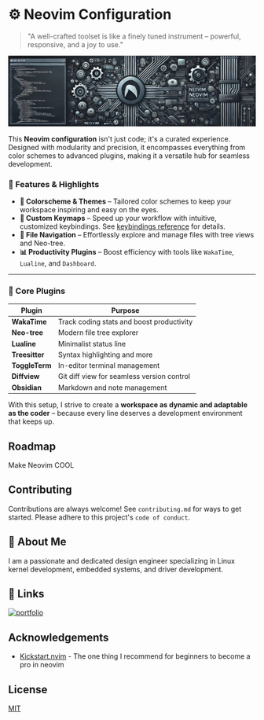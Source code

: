 # ⚙️ Neovim Configuration
> "A well-crafted toolset is like a finely tuned instrument – powerful, responsive, and a joy to use."

<div align="center">
 <img src="./doc/neovim-ai.jpg" alt="Neovim Configuration Banner" />
</div>

This **Neovim configuration** isn't just code; it's a curated experience. Designed with modularity and precision, it encompasses everything from color schemes to advanced plugins, making it a versatile hub for seamless development.

### 🌟 Features & Highlights

- **🌈 Colorscheme & Themes** – Tailored color schemes to keep your workspace inspiring and easy on the eyes.
- **🔑 Custom Keymaps** – Speed up your workflow with intuitive, customized keybindings. See [keybindings reference](./keybindings_reference.md) for details.
- **📂 File Navigation** – Effortlessly explore and manage files with tree views and Neo-tree.
- **📊 Productivity Plugins** – Boost efficiency with tools like `WakaTime`, `Lualine`, and `Dashboard`.

---

### 🔌 Core Plugins

| Plugin             | Purpose                                  |
|--------------------|------------------------------------------|
| **WakaTime**       | Track coding stats and boost productivity|
| **Neo-tree**       | Modern file tree explorer               |
| **Lualine**        | Minimalist status line                   |
| **Treesitter**     | Syntax highlighting and more            |
| **ToggleTerm**     | In-editor terminal management           |
| **Diffview**       | Git diff view for seamless version control |
| **Obsidian**       | Markdown and note management            |

With this setup, I strive to create a **workspace as dynamic and adaptable as the coder** – because every line deserves a development environment that keeps up.

## Roadmap
Make Neovim COOL

## Contributing
Contributions are always welcome!
See `contributing.md` for ways to get started.
Please adhere to this project's `code of conduct`.

## 🚀 About Me
I am a passionate and dedicated design engineer specializing in Linux kernel development, embedded systems, and driver development.

## 🔗 Links
[![portfolio](https://img.shields.io/badge/my_portfolio-000?style=for-the-badge&logo=ko-fi&logoColor=white)](https://simayonthampi.me)

## Acknowledgements
- [Kickstart.nvim](https://github.com/nvim-lua/kickstart.nvim) - The one thing I recommend for beginners to become a pro in neovim

## License
[MIT](https://choosealicense.com/licenses/mit/)
